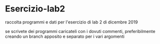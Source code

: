# Esercizio-lab2
raccolta programmi e dati per l'esercizio di lab 2 di dicembre 2019

se scrivete dei programmi caricateli con i dovuti commenti, preferibilmente creando un branch apposito
e separato per i vari argomenti
